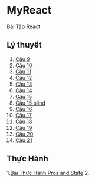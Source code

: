 # MyReact
Bài Tập React
##  Lý thuyết
1. [Câu 9](https://codepen.io/AnhTaitrn/pen/VwdjWbw)           
2. [Câu 10](https://codepen.io/AnhTaitrn/pen/BaVzZgm)
3. [Câu 11](https://codepen.io/AnhTaitrn/pen/abKWpeV)
4. [Câu 12](https://codepen.io/AnhTaitrn/pen/zYaZOOQ)
5. [Câu 13](https://codepen.io/AnhTaitrn/pen/ExRmWYw)
6. [Câu 14](https://codepen.io/AnhTaitrn/pen/MWXJMdo)
7. [Câu 15](https://codepen.io/AnhTaitrn/pen/LYryyZP)
7. [Câu 15 blind](https://codepen.io/AnhTaitrn/pen/poKOBEo)
8. [Câu 16](https://codepen.io/AnhTaitrn/pen/KKeoxBR)
9. [Câu 17](https://codepen.io/AnhTaitrn/pen/poKLxWB)
10. [Câu 18](https://codepen.io/AnhTaitrn/pen/MWXxweM)
11. [Câu 19](https://codepen.io/AnhTaitrn/pen/poKYJeX)
12. [Câu 20](https://codepen.io/AnhTaitrn/pen/vYrPOmW)
13. [Câu 21](https://codepen.io/AnhTaitrn/pen/YzvgXQr)

## Thực Hành
1.[Bài Thực Hành Pros and State](https://codepen.io/AnhTaitrn/pen/poKYJrM)
2.[](https://codesandbox.io/s/hardcore-moore-ez68s5?file=/src/Nav.js)
